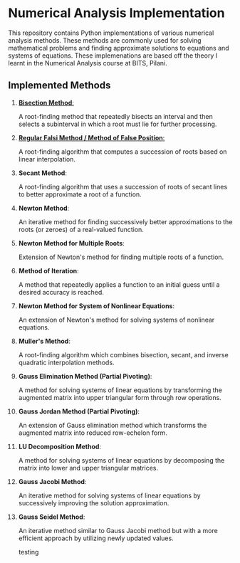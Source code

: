 # Numerical Analysis Implementation

This repository contains Python implementations of various numerical analysis methods. These methods are commonly used for solving mathematical problems and finding approximate solutions to equations and systems of equations. These implemenations are based off the theory I learnt in the Numerical Analysis course at BITS, Pilani.

## Implemented Methods

1. [**Bisection Method**:](https://github.com/naganandana-n/Numerical-Analysis-Implementation/blob/main/Bisection-Method.py)

   A root-finding method that repeatedly bisects an interval and then selects a subinterval in which a root must lie for further processing.
3. [**Regular Falsi Method / Method of False Position**:](https://github.com/naganandana-n/Numerical-Analysis-Implementation/blob/main/False-Position-Method.py)
   
   A root-finding algorithm that computes a succession of roots based on linear interpolation.
5. **Secant Method**:
   
   A root-finding algorithm that uses a succession of roots of secant lines to better approximate a root of a function.
7. **Newton Method**:
   
   An iterative method for finding successively better approximations to the roots (or zeroes) of a real-valued function.
9. **Newton Method for Multiple Roots**:
    
    Extension of Newton's method for finding multiple roots of a function.
11. **Method of Iteration**:
    
    A method that repeatedly applies a function to an initial guess until a desired accuracy is reached.
13. **Newton Method for System of Nonlinear Equations**:
    
    An extension of Newton's method for solving systems of nonlinear equations.
15. **Muller's Method**:
    
    A root-finding algorithm which combines bisection, secant, and inverse quadratic interpolation methods.
17. **Gauss Elimination Method (Partial Pivoting)**:
    
    A method for solving systems of linear equations by transforming the augmented matrix into upper triangular form through row operations.
19. **Gauss Jordan Method (Partial Pivoting)**:
    
    An extension of Gauss elimination method which transforms the augmented matrix into reduced row-echelon form.
21. **LU Decomposition Method**:
    
    A method for solving systems of linear equations by decomposing the matrix into lower and upper triangular matrices.
23. **Gauss Jacobi Method**:
    
    An iterative method for solving systems of linear equations by successively improving the solution approximation.
25. **Gauss Seidel Method**:
    
    An iterative method similar to Gauss Jacobi method but with a more efficient approach by utilizing newly updated values.

    testing
